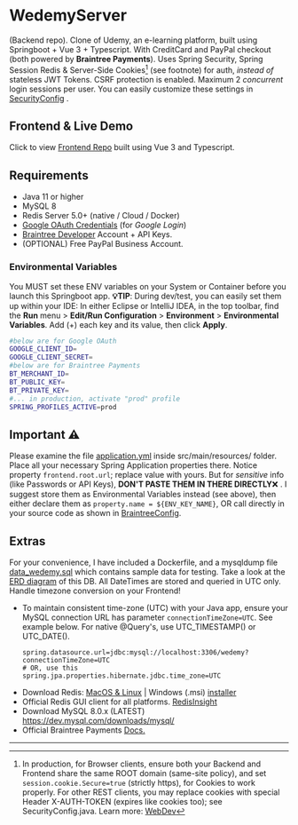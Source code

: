 # WedemyServer

(Backend repo). Clone of Udemy, an e-learning platform, built using Springboot + Vue 3 + Typescript. With CreditCard and
PayPal checkout (both powered by **Braintree Payments**). Uses Spring Security, Spring Session Redis & Server-Side
Cookies[^1] (see footnote) for auth,
_instead of_ stateless JWT Tokens. CSRF protection is enabled. Maximum 2 *concurrent* login sessions per user. You can
easily customize these settings in [SecurityConfig](src/main/java/com/davistiba/wedemyserver/config/SecurityConfig.java)
.

## Frontend & Live Demo

Click to view [Frontend Repo](https://github.com/Longwater1234/WedemyClient) built using Vue 3 and Typescript.

## Requirements

- Java 11 or higher
- MySQL 8
- Redis Server 5.0+ (native / Cloud / Docker)
- [Google OAuth Credentials](https://console.developers.google.com/apis/credentials) (for _Google Login_)
- [Braintree Developer](https://developer.paypal.com/braintree/docs) Account + API Keys.
- (OPTIONAL) Free PayPal Business Account.

### Environmental Variables

You MUST set these ENV variables on your System or Container before you launch this Springboot app. **💡TIP**: During
dev/test, you can easily set them up within your IDE: In either Eclipse or IntelliJ IDEA, in the top toolbar, find
the **Run** menu > **Edit/Run Configuration** > **Environment** > **Environmental Variables**. Add (+) each key and its
value, then click **Apply**.

```bash
#below are for Google OAuth
GOOGLE_CLIENT_ID=
GOOGLE_CLIENT_SECRET=
#below are for Braintree Payments
BT_MERCHANT_ID=
BT_PUBLIC_KEY=
BT_PRIVATE_KEY=
#... in production, activate "prod" profile
SPRING_PROFILES_ACTIVE=prod
```

## Important ⚠

Please examine the file [application.yml](src/main/resources/application.yml) inside src/main/resources/ folder. Place
all your necessary Spring Application properties there. Notice property `frontend.root.url`; replace value with yours.
But for _sensitive_ info (like Passwords or API Keys), **DON'T PASTE THEM IN THERE DIRECTLY**❌ . I suggest store them as
Environmental Variables instead (see above), then either declare them as `property.name = ${ENV_KEY_NAME}`, OR call
directly in your source code as shown
in [BraintreeConfig](src/main/java/com/davistiba/wedemyserver/config/BraintreeConfig.java).

## Extras

For your convenience, I have included a Dockerfile, and a mysqldump
file [data_wedemy.sql](src/main/resources/data_wedemy.sql) which contains sample data for testing. Take a look at
the [ERD diagram](src/main/resources/wedemy_erd.png) of this DB. All DateTimes are stored and queried in UTC only.
Handle timezone conversion on your Frontend!

- To maintain consistent time-zone (UTC) with your Java app, ensure your MySQL connection URL has
  parameter `connectionTimeZone=UTC`. See example below. For native @Query's, use UTC_TIMESTAMP() or UTC_DATE().
   ```properties
   spring.datasource.url=jdbc:mysql://localhost:3306/wedemy?connectionTimeZone=UTC
   # OR, use this
   spring.jpa.properties.hibernate.jdbc.time_zone=UTC
   ```
- Download Redis: [MacOS & Linux](https://redis.io/download) | Windows
  (.msi) [installer](https://github.com/tporadowski/redis/releases)
- Official Redis GUI client for all platforms. [RedisInsight](https://redis.com/redis-enterprise/redis-insight/)
- Download MySQL 8.0.x (LATEST) https://dev.mysql.com/downloads/mysql/
- Official Braintree Payments [Docs.](https://developer.paypal.com/braintree/docs)

***
[^1]: In production, for Browser clients, ensure both your Backend and Frontend share the same ROOT domain (same-site
policy), and set `session.cookie.Secure=true` (strictly https), for Cookies to work properly. For other REST clients,
you may replace cookies with special Header X-AUTH-TOKEN (expires like cookies too); see SecurityConfig.java. Learn
more: [WebDev](https://web.dev/samesite-cookies-explained/)  
